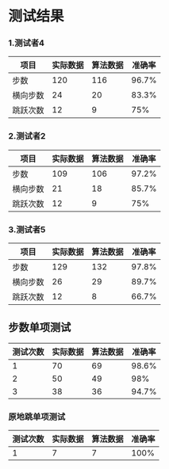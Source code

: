 # 测试结果

### 1.测试者4
项目|实际数据|算法数据|准确率
---|-----|------|---
步数|120|116|96.7%
横向步数|24|20|83.3%
跳跃次数|12|9|75%
    
### 2.测试者2
项目|实际数据|算法数据|准确率
---|-----|------|---
步数|109|106|97.2%
横向步数|21|18|85.7%
跳跃次数|12|9|75%
    

    
### 3.测试者5
项目|实际数据|算法数据|准确率
---|-----|------|---
步数|129|132|97.8%
横向步数|26|29|89.7%
跳跃次数|12|8|66.7%
    

## 步数单项测试
测试次数|实际数据|算法数据|准确率
---|-----|------|---
1|70|69|98.6%
2|50|49|98%
3|38|36|94.7%

### 原地跳单项测试
测试次数|实际数据|算法数据|准确率
---|-----|------|---
1|7|7|100%
